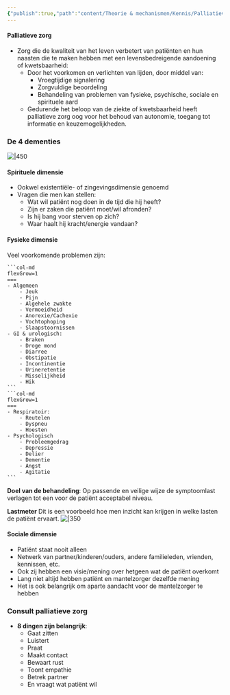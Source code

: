```yaml
---
{"publish":true,"path":"content/Theorie & mechanismen/Kennis/Palliatieve zorg.md","permalink":"/content/theorie-and-mechanismen/kennis/palliatieve-zorg/"}
---
```


#### Palliatieve zorg
- Zorg die de kwaliteit van het leven verbetert van patiënten en hun naasten die te maken hebben met een levensbedreigende aandoening of kwetsbaarheid:
	- Door het voorkomen en verlichten van lijden, door middel van:
		- Vroegtijdige signalering
		- Zorgvuldige beoordeling 
		- Behandeling van problemen van fysieke, psychische, sociale en spirituele aard
	- Gedurende het beloop van de ziekte of kwetsbaarheid heeft palliatieve zorg oog voor het behoud van autonomie, toegang tot informatie en keuzemogelijkheden. 


### De 4 dementies

![|450](https://i.imgur.com/YhnwN6I.png)
#### Spirituele dimensie
- Ookwel existentiële- of zingevingsdimensie genoemd
- Vragen die men kan stellen:
	- Wat wil patiënt nog doen in de tijd die hij heeft?
	- Zijn er zaken die patiënt moet/wil afronden?
	- Is hij bang voor sterven op zich? 
	- Waar haalt hij kracht/energie vandaan?

#### Fysieke dimensie
Veel voorkomende problemen zijn:
````col
```col-md
flexGrow=1
===
- Algemeen
	- Jeuk
	- Pijn
	- Algehele zwakte
	- Vermoeidheid
	- Anorexie/Cachexie
	- Vochtophoping
	- Slaapstoornissen
- GI & urologisch:
	- Braken
	- Droge mond
	- Diarree
	- Obstipatie
	- Incontinentie
	- Urineretentie
	- Misselijkheid
	- Hik
```
```col-md
flexGrow=1
===
- Respiratoir:
	- Reutelen
	- Dyspneu
	- Hoesten
- Psychologisch
	- Probleemgedrag
	- Depressie
	- Delier
	- Dementie
	- Angst 
	- Agitatie
```
````
**Doel van de behandeling**:
Op passende en veilige wijze de symptoomlast verlagen tot een voor de patiënt acceptabel niveau. 

**Lastmeter**
Dit is een voorbeeld hoe men inzicht kan krijgen in welke lasten de patiënt ervaart. 
![|350](https://i.imgur.com/Ksdiqjt.png)

#### Sociale dimensie
- Patiënt staat nooit alleen
- Netwerk van partner/kinderen/ouders, andere familieleden, vrienden, kennissen, etc. 
- Ook zij hebben een visie/mening over hetgeen wat de patiënt overkomt
- Lang niet altijd hebben patiënt en mantelzorger dezelfde mening
- Het is ook belangrijk om aparte aandacht voor de mantelzorger te hebben

### Consult palliatieve zorg
- **8 dingen zijn belangrijk**:
	- Gaat zitten
	- Luistert
	- Praat
	- Maakt contact
	- Bewaart rust
	- Toont empathie
	- Betrek partner
	- En vraagt wat patiënt wil